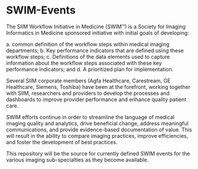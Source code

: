 # SWIM-Events
The SIIM Workflow Initiative in Medicine (SWIM™) is a Society for Imaging Informatics in Medicine sponsored initiative with initial goals of developing:

   a. common definition of the workflow steps within medical imaging departments;
    b. Key performance indicators that are defined using these workflow steps;
    c. Definitions of the data elements used to capture information about the workflow steps associated with these key performance indicators; and
    d. A prioritized plan for implementation.

Several SIIM corporate members (Agfa Healthcare, Carestream, GE Healthcare, Siemens, Toshiba) have been at the forefront, working together with SIIM, researchers and providers to develop the processes and dashboards to improve provider performance and enhance quality patient care.

SWIM efforts continue in order to streamline the language of medical imaging quality and analytics, drive beneficial change, address meaningful communications, and provide evidence-based documentation of value. This will result in the ability to compare imaging practices, improve efficiencies, and foster the development of best practices.

This repository will be the source for currently defined SWIM events for the various imaging sub-specialties as they become available.
